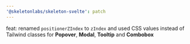 ```yaml
---
'@skeletonlabs/skeleton-svelte': patch
---
```


feat: renamed `positionerZIndex` to `zIndex` and used CSS values instead of Tailwind classes for **Popover**, **Modal**, **Tooltip** and **Combobox**
